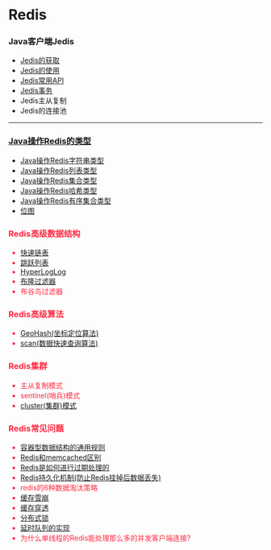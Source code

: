 # Redis

### Java客户端Jedis
* [Jedis的获取](https://github.com/Cynaith/Redis/blob/master/src/main/java/com/ly/redis/Jedis/getJedis.md)
* [Jedis的使用](https://github.com/Cynaith/Redis/blob/master/src/main/java/com/ly/redis/Jedis/useJedis.md)
* [Jedis常用API](https://github.com/Cynaith/Redis/blob/master/src/main/java/com/ly/redis/Jedis/apiForJedis.md)
* [Jedis事务](https://github.com/Cynaith/Redis/blob/master/src/main/java/com/ly/redis/Jedis/jedisAffairs.md)
* Jedis主从复制
* Jedis的连接池
---
### [Java操作Redis的类型](https://github.com/Cynaith/Redis/tree/master/src/main/java/com/ly/redis/DataType)
* [Java操作Redis字符串类型](https://github.com/Cynaith/Redis/blob/master/src/main/java/com/ly/redis/DataType/String.md)
* [Java操作Redis列表类型](https://github.com/Cynaith/Redis/blob/master/src/main/java/com/ly/redis/DataType/List.md)
* [Java操作Redis集合类型](https://github.com/Cynaith/Redis/blob/master/src/main/java/com/ly/redis/DataType/Set.md)
* [Java操作Redis哈希类型](https://github.com/Cynaith/Redis/blob/master/src/main/java/com/ly/redis/DataType/Hash.md)
* [Java操作Redis有序集合类型](https://github.com/Cynaith/Redis/blob/master/src/main/java/com/ly/redis/DataType/SortedSet1.md)
* <font color =#ff2941>[位图](https://github.com/Cynaith/Redis/blob/master/src/main/java/com/ly/redis/DataType/BitMap.md)

### Redis高级数据结构
* [快速链表](https://github.com/Cynaith/Redis/blob/master/src/main/java/com/ly/redis/DataType/List.md)
* [跳跃列表](https://github.com/Cynaith/Redis/blob/master/src/main/java/com/ly/redis/DataType/SortedSet1.md)
* [HyperLogLog](https://github.com/Cynaith/Redis/blob/master/src/main/java/com/ly/redis/DataType/HyperLogLog.md)
* [布隆过滤器](https://github.com/Cynaith/Redis/blob/master/src/main/java/com/ly/redis/Base/cacheThrough.md)
* 布谷鸟过滤器

### Redis高级算法
* [GeoHash(坐标定位算法)](https://github.com/Cynaith/Redis/blob/master/src/main/java/com/ly/redis/Algorithm/GeoHash.md)
* [scan(数据快速查询算法)](https://github.com/Cynaith/Redis/blob/master/src/main/java/com/ly/redis/Algorithm/Scan.md)

### Redis集群
* 主从复制模式
* sentinel(哨兵)模式
* [cluster(集群)模式](https://github.com/Cynaith/Redis/blob/master/src/main/java/com/ly/redis/Colony/Cluster.md)


### Redis常见问题
* [容器型数据结构的通用规则](https://github.com/Cynaith/Redis/blob/master/src/main/java/com/ly/redis/Base/containerRules.md)
* [Redis和memcached区别](https://github.com/Cynaith/Redis/blob/master/src/main/java/com/ly/redis/Base/whyRedis.md)
* [Redis是如何进行过期处理的](https://github.com/Cynaith/Redis/blob/master/src/main/java/com/ly/redis/Base/howToOverdue.md)
* [Redis持久化机制(防止Redis挂掉后数据丢失)](https://github.com/Cynaith/Redis/blob/master/src/main/java/com/ly/redis/Base/persistenceForRedis.md)
* redis的6种数据淘汰策略
* [缓存雪崩](https://github.com/Cynaith/Redis/blob/master/src/main/java/com/ly/redis/Base/cacheAvalanche.md)
* [缓存穿透](https://github.com/Cynaith/Redis/blob/master/src/main/java/com/ly/redis/Base/cacheThrough.md)
* [分布式锁](https://github.com/Cynaith/Redis/blob/master/src/main/java/com/ly/redis/Base/distributedLock.md)
* [延时队列的实现](https://github.com/Cynaith/Redis/blob/master/src/main/java/com/ly/redis/Base/delayQueue.md)
* 为什么单线程的Redis能处理那么多的并发客户端连接?

